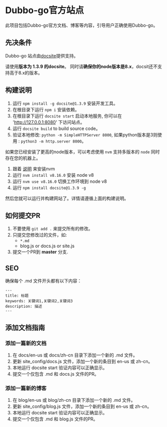 # Dubbo-go官方站点

此项目包括Dubbo-go官方文档、博客等内容，引导用户正确使用Dubbo-go。

## 先决条件

Dubbo-go 站点由[docsite](https://github.com/txd-team/docsite)提供支持。

请使用**版本为 1.3.9 的docsite**。
同时请**确保你的node版本是8.x**，docsit还不支持高于8.x的版本。

## 构建说明

1. 运行 `npm install -g docsite@1.3.9` 安装开发工具。
2. 在根目录下运行 `npm i` 安装依赖。
3. 在根目录下运行 `docsite start` 启动本地服务, 你可以在 'http://127.0.0.1:8080' 下访问站点。
4. 运行 `docsite build` to build source code。
5. 验证本地修改: `python -m SimpleHTTPServer 8000`, 如果python版本是3则使用 : `python3 -m http.server 8000`。

如果您已经安装了更高的node版本，可以考虑使用 `nvm` 支持多版本的 `node` 同时存在您的机器上。 

1. 跟着 [说明](http://nvm.sh) 来安装nvm
2. 运行 `nvm install v8.16.0` 安装 node v8
3. 运行 `nvm use v8.16.0` 切换工作环境到 node v8
4. 运行 `npm install docsite@1.3.9 -g`

然后您就可以运行并构建网站了。详情请遵循上面的构建说明。

## 如何提交PR

1. 不要使用 `git add .` 来提交所有的修改。
2. 只提交您修改过的文件，如:
    * `*.md`
	* blog.js or docs.js or site.js
3. 提交一个PR到 **master** 分支.


## SEO

确保每个 .md 文件开头都有以下内容：

```
---
title: 标题
keywords: 关键词1,关键词2,关键词3
description: 描述
---
```

## 添加文档指南

### 添加一篇新的文档

1. 在 docs/en-us 或 docs/zh-cn 目录下添加一个新的 .md 文件。
2. 更新 site_config/docs.js 文件，添加一个新的条目到 en-us 或 zh-cn。
3. 本地运行 docsite start 验证内容可以正确显示。
4. 提交一个仅包含 .md 和 docs.js 文件的PR。

### 添加一篇新的博客

1. 在 blog/en-us 或 blog/zh-cn 目录下添加一个新的 .md 文件。
2. 更新 site_config/blog.js 文件，添加一个新的条目到 en-us 或 zh-cn。
3. 本地运行 docsite start 验证内容可以正确显示。
4. 提交一个仅包含 .md 和 blog.js 文件的PR。
